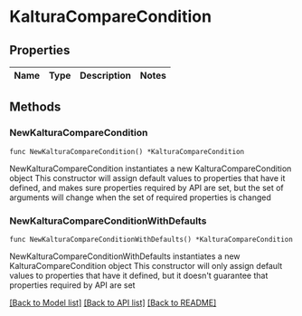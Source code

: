 # KalturaCompareCondition

## Properties

Name | Type | Description | Notes
------------ | ------------- | ------------- | -------------

## Methods

### NewKalturaCompareCondition

`func NewKalturaCompareCondition() *KalturaCompareCondition`

NewKalturaCompareCondition instantiates a new KalturaCompareCondition object
This constructor will assign default values to properties that have it defined,
and makes sure properties required by API are set, but the set of arguments
will change when the set of required properties is changed

### NewKalturaCompareConditionWithDefaults

`func NewKalturaCompareConditionWithDefaults() *KalturaCompareCondition`

NewKalturaCompareConditionWithDefaults instantiates a new KalturaCompareCondition object
This constructor will only assign default values to properties that have it defined,
but it doesn't guarantee that properties required by API are set


[[Back to Model list]](../README.md#documentation-for-models) [[Back to API list]](../README.md#documentation-for-api-endpoints) [[Back to README]](../README.md)


